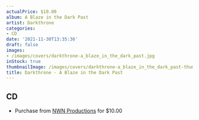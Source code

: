 ```yaml
---
actualPrice: $10.00
album: A Blaze in the Dark Past
artist: Darkthrone
categories:
- CD
date: '2021-11-30T13:35:36'
draft: false
images:
- /images/covers/darkthrone-a_blaze_in_the_dark_past.jpg
inStock: true
thumbnailImage: /images/covers/darkthrone-a_blaze_in_the_dark_past-thumb.jpg
title: Darkthrone - A Blaze in the Dark Past
---
```


## CD
* Purchase from [NWN Productions](http://shop.nwnprod.com/index.php?route=product/product&path=93&product_id=11720&sort=pd.name&order=ASC) for $10.00
